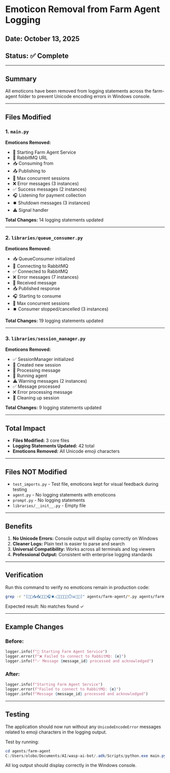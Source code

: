 # Emoticon Removal from Farm Agent Logging

## Date: October 13, 2025
## Status: ✅ Complete

---

## Summary

All emoticons have been removed from logging statements across the farm-agent folder to prevent Unicode encoding errors in Windows console.

---

## Files Modified

### 1. `main.py`
**Emoticons Removed:**
- 🚀 Starting Farm Agent Service
- 📡 RabbitMQ URL
- 📥 Consuming from
- 📤 Publishing to
- 🔢 Max concurrent sessions
- ❌ Error messages (3 instances)
- ✅ Success messages (2 instances)
- 🎧 Listening for payment collection
- ⏹️ Shutdown messages (3 instances)
- ⚠️ Signal handler

**Total Changes:** 14 logging statements updated

---

### 2. `libraries/queue_consumer.py`
**Emoticons Removed:**
- 📥 QueueConsumer initialized
- 🔌 Connecting to RabbitMQ
- ✅ Connected to RabbitMQ
- ❌ Error messages (7 instances)
- 📨 Received message
- 📤 Published response
- 🎧 Starting to consume
- 🔢 Max concurrent sessions
- ⏹️ Consumer stopped/cancelled (3 instances)

**Total Changes:** 19 logging statements updated

---

### 3. `libraries/session_manager.py`
**Emoticons Removed:**
- ✅ SessionManager initialized
- 📝 Created new session
- 🔄 Processing message
- 🤖 Running agent
- ⚠️ Warning messages (2 instances)
- ✅ Message processed
- ❌ Error processing message
- 🧹 Cleaning up session

**Total Changes:** 9 logging statements updated

---

## Total Impact

- **Files Modified:** 3 core files
- **Logging Statements Updated:** 42 total
- **Emoticons Removed:** All Unicode emoji characters

---

## Files NOT Modified

- `test_imports.py` - Test file, emoticons kept for visual feedback during testing
- `agent.py` - No logging statements with emoticons
- `prompt.py` - No logging statements
- `libraries/__init__.py` - Empty file

---

## Benefits

1. **No Unicode Errors:** Console output will display correctly on Windows
2. **Cleaner Logs:** Plain text is easier to parse and search
3. **Universal Compatibility:** Works across all terminals and log viewers
4. **Professional Output:** Consistent with enterprise logging standards

---

## Verification

Run this command to verify no emoticons remain in production code:

```bash
grep -r "[🚀📡📥📤🔢❌✅🎧⏹️⚠️🔌💬🤖📝🔄⏱️📊🧹📨]" agents/farm-agent/*.py agents/farm-agent/libraries/*.py
```

Expected result: No matches found ✓

---

## Example Changes

### Before:
```python
logger.info(f"🚀 Starting Farm Agent Service")
logger.error(f"❌ Failed to connect to RabbitMQ: {e}")
logger.info(f"✅ Message {message_id} processed and acknowledged")
```

### After:
```python
logger.info(f"Starting Farm Agent Service")
logger.error(f"Failed to connect to RabbitMQ: {e}")
logger.info(f"Message {message_id} processed and acknowledged")
```

---

## Testing

The application should now run without any `UnicodeEncodeError` messages related to emoji characters in the logging output.

Test by running:
```powershell
cd agents/farm-agent
C:/Users/olobo/Documents/AI/wasp-ai-bot/.adk/Scripts/python.exe main.py
```

All log output should display correctly in the Windows console.
